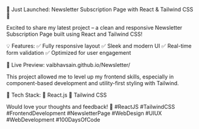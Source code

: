 🚀 Just Launched: Newsletter Subscription Page with React & Tailwind CSS 📩

Excited to share my latest project – a clean and responsive Newsletter Subscription Page built using React and Tailwind CSS!

💡 Features:
✅ Fully responsive layout
✅ Sleek and modern UI
✅ Real-time form validation
✅ Optimized for user engagement

🔗 Live Preview: vaibhavsain.github.io/Newsletter/

This project allowed me to level up my frontend skills, especially in component-based development and utility-first styling with Tailwind.

📌 Tech Stack:
🔹 React.js
🔹 Tailwind CSS

Would love your thoughts and feedback! 🙌
#ReactJS #TailwindCSS #FrontendDevelopment #NewsletterPage #WebDesign #UIUX #WebDevelopment #100DaysOfCode
